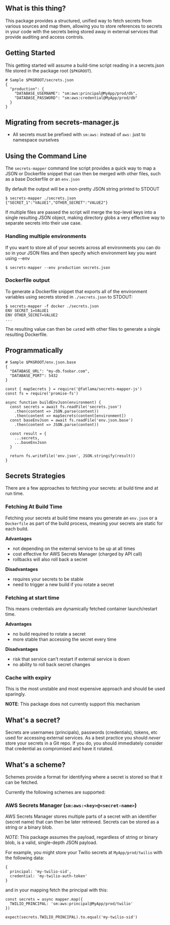 ## What is this thing?

This package provides a structured, unified way to fetch secrets from various
sources and map them, allowing you to store references to secrets in your code
with the secrets being stored away in external services that provide auditing
and access controls.

## Getting Started

This getting started will assume a build-time script reading in a secrets.json
file stored in the package root (`$PKGROOT`).

```
# Sample $PKGROOT/secrets.json
{
  "production": {
    "DATABASE_USERNAME": "sm:aws:principal@MyApp/prod/db",
    "DATABASE_PASSWORD": "sm:aws:credential@MyApp/prod/db"
  }
}
```

## Migrating from secrets-manager.js

* All secrets must be prefixed with `sm:aws:` instead of `aws:` just to namespace ourselves

## Using the Command Line

The `secrets-mapper` command line script provides a quick way to map a JSON or
Dockerfile snippet that can then be merged with other files, such as a base
Dockerfile or an `env.json`

By default the output will be a non-pretty JSON string printed to STDOUT

```
$ secrets-mapper ./secrets.json
{"SECRET_1":"VALUE1","OTHER_SECRET":"VALUE2"}
```

If multiple files are passed the script will merge the top-level keys into a
single resulting JSON object, making directory globs a very effective way to
separate secrets into their use case.

### Handling multiple environments

If you want to store all of your secrets across all environments you can do so
in your JSON files and then specify which environment key you want using --env

```
$ secrets-mapper --env production secrets.json
```

### Dockerfile output

To generate a Dockerfile snippet that exports all of the environment variables
using secrets stored in `./secrets.json` to STDOUT:

```
$ secrets-mapper -f docker ./secrets.json
ENV SECRET_1=VALUE1
ENV OTHER_SECRET=VALUE2
...
```

The resulting value can then be `cat`ed with other files to generate a single
resulting Dockerfile.

## Programmatically

```
# Sample $PKGROOT/env.json.base
{
  "DATABASE_URL": "my-db.foobar.com",
  "DATABASE_PORT": 5432
}
```

```
const { mapSecrets } = require('@fatlama/secrets-mapper-js')
const fs = require('promise-fs')

async function buildEnvJson(environment) {
  const secrets = await fs.readFile('secrets.json')
    .then(content => JSON.parse(content))
    .then(content => mapSecrets(content[environment])
  const baseEnvJson = await fs.readFile('env.json.base')
    .then(content => JSON.parse(content))

  const result = {
    ...secrets,
    ...baseEnvJson
  }

  return fs.writeFile('env.json', JSON.stringify(result))
}
```

## Secrets Strategies

There are a few approaches to fetching your secrets: at build time and at run
time.

### Fetching At Build Time

Fetching your secrets at build time means you generate an `env.json` or a
`Dockerfile` as part of the build process, meaning your secrets are static for
each build.

**Advantages**

* not depending on the external service to be up at all times
* cost effective for AWS Secrets Manager (charged by API call)
* rollbacks will also roll back a secret

**Disadvantages**

* requires your secrets to be stable
* need to trigger a new build if you rotate a secret

### Fetching at start time

This means credentials are dynamically fetched container launch/restart time.

**Advantages**

* no build required to rotate a secret
* more stable than accessing the secret every time

**Disadvantages**

* risk that service can't restart if external service is down
* no ability to roll back secret changes

### Cache with expiry

This is the most unstable and most expensive approach and should be used
sparingly.

**NOTE**: This package does not currently support this mechanism

## What's a secret?

Secrets are usernames (principals), passwords (credentials), tokens, etc used
for accessing external services. As a best practice you should *never* store 
your secrets in a Git repo. If you do, you should immediately consider that
credential as compromised and have it rotated.

## What's a scheme?

Schemes provide a format for identifying where a secret is stored so that it can be fetched.

Currently the following schemes are supported:

### AWS Secrets Manager (`sm:aws:<key>@<secret-name>`)

AWS Secrets Manager stores multiple parts of a secret with an identifier
(secret name) that can then be later retrieved. Secrets can be stored as a
string or a binary blob.

*NOTE*: This package assumes the payload, regardless of string or binary blob,
is a valid, single-depth JSON payload.

For example, you might store your Twilio secrets at `MyApp/prod/twilio` with
the following data:

```
{
  principal: 'my-twilio-sid',
  credential: 'my-twilio-auth-token'
}
```

and in your mapping fetch the principal with this:

```
const secrets = async mapper.map({
  TWILIO_PRINCIPAL: 'sm:aws:principal@MyApp/prod/twilio'
})

expect(secrets.TWILIO_PRINCIPAL).to.equal('my-twilio-sid')
```

